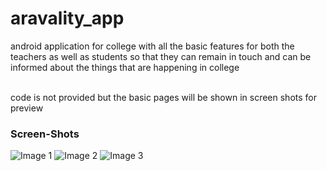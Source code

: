 # aravality_app

android application for college with all the basic features for both the teachers as well as students so that they can remain in touch and can be informed about the things that are happening in college 

<br> code is not provided but the basic pages will be shown in screen shots for preview <br>

<h3>Screen-Shots</h3>
<div class="images_prev">
  <img class="image" src="image1.jpg" alt="Image 1">
  <img class="image" src="image2.jpg" alt="Image 2">
  <img class="image" src="image3.jpg" alt="Image 3">

